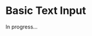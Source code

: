 <meta url="https://github.com/johnlindquist/kit/discussions/793">
<meta id="D_kwDOEu7MBc4AP9TP">
<meta title="Basic Text Input">
<meta section="essentials">
<meta i="0">    
<meta path="docs/basic-text-input">    

# Basic Text Input  

In progress...